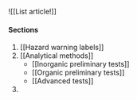 ![[List article!]]

#### Sections
1. [[Hazard warning labels]]
2. [[Analytical methods]]
	- [[Inorganic preliminary tests]]
	- [[Organic preliminary tests]]
	- [[Advanced tests]]
3. 